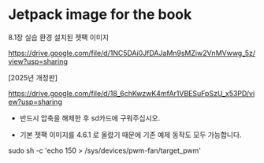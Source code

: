 # Jetpack image for the book

8.1장 실습 환경 설치된 젯팩 이미지

https://drive.google.com/file/d/1NC5DAi0JfDAJaMn9sMZiw2VnMVwwg_5z/view?usp=sharing


[2025년 개정판]

https://drive.google.com/file/d/18_6chKwzwK4mfAr1VBESuFpSzU_x53PD/view?usp=sharing

* 반드시 압축을 해제한 후 sd카드에 구워주십시오. 

* 기본 젯팩 이미지를 4.6.1 로 올렸기 때문에 기존 예제 동작도 모두 가능합니다.

sudo sh -c 'echo 150 > /sys/devices/pwm-fan/target_pwm'


